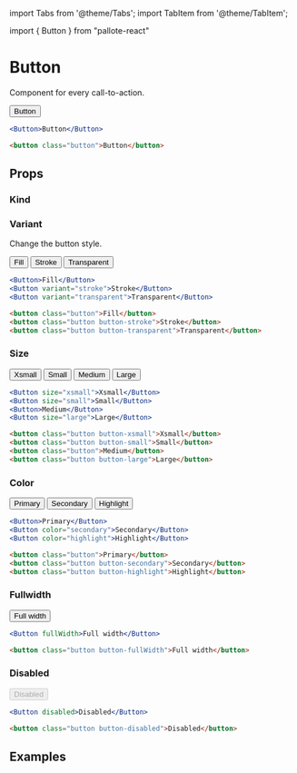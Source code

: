 ---
---
import Tabs from '@theme/Tabs';
import TabItem from '@theme/TabItem';

import { Button } from "pallote-react"

# Button

Component for every call-to-action.

<div class="docs__block">
  <Button>Button</Button>
</div>

<Tabs groupId="package" queryString>
  <TabItem value="react" label="React">

```jsx
<Button>Button</Button>
```
  </TabItem>
  <TabItem value="css" label="CSS">

```html
<button class="button">Button</button>
```
  </TabItem>
</Tabs>

## Props

### Kind

### Variant

Change the button style.

<div class="docs__block">
  <Button>Fill</Button>
  <Button variant="stroke">Stroke</Button>
  <Button variant="transparent">Transparent</Button>
</div>

<Tabs groupId="package" queryString>
   <TabItem value="react" label="React">
  
```jsx
<Button>Fill</Button>
<Button variant="stroke">Stroke</Button>
<Button variant="transparent">Transparent</Button>
```
  </TabItem>
  <TabItem value="css" label="CSS">

```html
<button class="button">Fill</button>
<button class="button button-stroke">Stroke</button>
<button class="button button-transparent">Transparent</button>
```
  </TabItem>
</Tabs>

### Size

<div class="docs__block">
  <Button size="xsmall">Xsmall</Button>
  <Button size="small">Small</Button>
  <Button>Medium</Button>
  <Button size="large">Large</Button>
</div>

<Tabs groupId="package" queryString>
  <TabItem value="react" label="React">

```jsx
<Button size="xsmall">Xsmall</Button>
<Button size="small">Small</Button>
<Button>Medium</Button>
<Button size="large">Large</Button>
```
  </TabItem>
  <TabItem value="css" label="CSS">

```html
<button class="button button-xsmall">Xsmall</button>
<button class="button button-small">Small</button>
<button class="button">Medium</button>
<button class="button button-large">Large</button>
```
  </TabItem>
</Tabs>

### Color

<div class="docs__block">
  <Button>Primary</Button>
  <Button color="secondary">Secondary</Button>
  <Button color="highlight">Highlight</Button>
</div>

<Tabs groupId="package" queryString>
  <TabItem value="react" label="React">

```jsx
<Button>Primary</Button>
<Button color="secondary">Secondary</Button>
<Button color="highlight">Highlight</Button>
```
  </TabItem>
  <TabItem value="css" label="CSS">

```html
<button class="button">Primary</button>
<button class="button button-secondary">Secondary</button>
<button class="button button-highlight">Highlight</button>
```
  </TabItem>
</Tabs>

### Fullwidth

<div class="docs__block">
  <Button fullWidth>Full width</Button>
</div>

<Tabs groupId="package" queryString>
  <TabItem value="react" label="React">

```jsx
<Button fullWidth>Full width</Button>
```
  </TabItem>
  <TabItem value="css" label="CSS">

```html
<button class="button button-fullWidth">Full width</button>
```
  </TabItem>
</Tabs>

### Disabled

<div class="docs__block">
  <Button disabled>Disabled</Button>
</div>

<Tabs groupId="package" queryString>
  <TabItem value="react" label="React">

```jsx
<Button disabled>Disabled</Button>
```
  </TabItem>
  <TabItem value="css" label="CSS">

```html
<button class="button button-disabled">Disabled</button>
```
  </TabItem>
</Tabs>

## Examples
